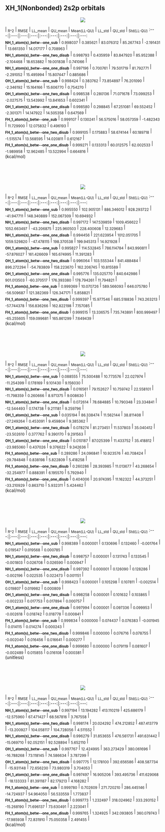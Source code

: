 ## XH_1(Nonbonded) 2s2p orbitals

<p align="center"><img src=/Data/normPlots/Nonbonded/XH_1/plots/XH_1_K.png /></p>

  | <sub>R^2</sub> | <sub>RMSE</sub> | <sub>LL_mean</sub> | <sub>QU_mean</sub> | <sub>Mean(LL-QU)</sub> | <sub>LL_std</sub> | <sub>QU_std</sub> | <sub>Std(LL-QU)</sub>
:---:|:---:|:---:|:---:|:---:|:---:|:---:|:---:|:---:  
<b><sub>NH_1_atom(s)_betw--one_sub</sub></b> | <sub>0.998037</sub> | <sub>0.385621</sub> | <sub>83.076312</sub> | <sub>85.267743</sub> | <sub>-2.191431</sub> | <sub>13.661350</sub> | <sub>14.017177</sub> | <sub>0.708963</sub> |   
<b><sub>NH_1_atom(s)_betw--one_two_disub</sub></b> | <sub>0.998793</sub> | <sub>0.435959</sub> | <sub>83.847920</sub> | <sub>85.952388</sub> | <sub>-2.104468</sub> | <sub>18.653882</sub> | <sub>19.001838</sub> | <sub>0.741066</sub> |   
<b><sub>NH_1_atom(s)_betw--one_one_disub</sub></b> | <sub>0.997196</sub> | <sub>0.700761</sub> | <sub>79.501719</sub> | <sub>81.792771</sub> | <sub>-2.291052</sub> | <sub>15.495994</sub> | <sub>15.807447</sub> | <sub>0.885686</sub> |   
<b><sub>OH_1_atom(s)_betw--one_sub</sub></b> | <sub>0.998424</sub> | <sub>0.383762</sub> | <sub>73.854897</sub> | <sub>76.201090</sub> | <sub>-2.346192</sub> | <sub>15.164166</sub> | <sub>15.606770</sub> | <sub>0.754270</sub> |   
<b><sub>OH_1_atom(s)_betw--one_two_disub</sub></b> | <sub>0.998538</sub> | <sub>0.280136</sub> | <sub>71.071678</sub> | <sub>73.099253</sub> | <sub>-2.027575</sub> | <sub>13.543992</sub> | <sub>13.841653</sub> | <sub>0.602341</sub> |   
<b><sub>OH_1_atom(s)_betw--one_one_disub</sub></b> | <sub>0.998580</sub> | <sub>0.298845</sub> | <sub>67.251081</sub> | <sub>69.552452</sub> | <sub>-2.301371</sub> | <sub>14.147922</sub> | <sub>14.505358</sub> | <sub>0.647569</sub> |   
<b><sub>FH_1_atom(s)_betw--one_sub</sub></b> | <sub>0.999107</sub> | <sub>0.130241</sub> | <sub>56.575016</sub> | <sub>58.057359</sub> | <sub>-1.482343</sub> | <sub>11.729900</sub> | <sub>12.075832</sub> | <sub>0.496193</sub> |   
<b><sub>FH_1_atom(s)_betw--one_two_disub</sub></b> | <sub>0.999105</sub> | <sub>0.175883</sub> | <sub>58.674144</sub> | <sub>60.189718</sub> | <sub>-1.515574</sub> | <sub>13.568595</sub> | <sub>14.020811</sub> | <sub>0.612167</sub> |   
<b><sub>FH_1_atom(s)_betw--one_one_disub</sub></b> | <sub>0.999271</sub> | <sub>0.133313</sub> | <sub>60.012575</sub> | <sub>62.002533</sub> | <sub>-1.989958</sub> | <sub>12.962485</sub> | <sub>13.522994</sub> | <sub>0.664816</sub> |   
(kcal/mol)<br><br><br><br><br>


<p align="center"><img src=/Data/normPlots/Nonbonded/XH_1/plots/XH_1_H1nuc.png /></p>

  | <sub>R^2</sub> | <sub>RMSE</sub> | <sub>LL_mean</sub> | <sub>QU_mean</sub> | <sub>Mean(LL-QU)</sub> | <sub>LL_std</sub> | <sub>QU_std</sub> | <sub>Std(LL-QU)</sub>
:---:|:---:|:---:|:---:|:---:|:---:|:---:|:---:|:---:  
<b><sub>NH_1_atom(s)_betw--one_sub</sub></b> | <sub>0.995550</sub> | <sub>102.905131</sub> | <sub>886.346012</sub> | <sub>928.293722</sub> | <sub>-41.947711</sub> | <sub>148.340889</sub> | <sub>152.067309</sub> | <sub>10.694932</sub> |   
<b><sub>NH_1_atom(s)_betw--one_two_disub</sub></b> | <sub>0.997172</sub> | <sub>147.539859</sub> | <sub>1009.456622</sub> | <sub>1052.663497</sub> | <sub>-43.206875</sub> | <sub>225.960503</sub> | <sub>228.400608</sub> | <sub>12.329683</sub> |   
<b><sub>NH_1_atom(s)_betw--one_one_disub</sub></b> | <sub>0.994456</sub> | <sub>221.623954</sub> | <sub>1012.051705</sub> | <sub>1059.529820</sub> | <sub>-47.478115</sub> | <sub>198.370538</sub> | <sub>199.945313</sub> | <sub>14.921928</sub> |   
<b><sub>OH_1_atom(s)_betw--one_sub</sub></b> | <sub>0.995827</sub> | <sub>114.532845</sub> | <sub>786.114784</sub> | <sub>843.990811</sub> | <sub>-57.876027</sub> | <sub>161.426609</sub> | <sub>165.674995</sub> | <sub>11.391283</sub> |   
<b><sub>OH_1_atom(s)_betw--one_two_disub</sub></b> | <sub>0.996064</sub> | <sub>103.555344</sub> | <sub>841.488484</sub> | <sub>896.272294</sub> | <sub>-54.783809</sub> | <sub>158.223670</sub> | <sub>162.206745</sub> | <sub>10.815589</sub> |   
<b><sub>OH_1_atom(s)_betw--one_one_disub</sub></b> | <sub>0.995776</sub> | <sub>135.025770</sub> | <sub>840.642986</sub> | <sub>901.013503</sub> | <sub>-60.370517</sub> | <sub>176.393380</sub> | <sub>178.794261</sub> | <sub>11.794821</sub> |   
<b><sub>FH_1_atom(s)_betw--one_sub</sub></b> | <sub>0.999369</sub> | <sub>10.070726</sub> | <sub>589.566093</sub> | <sub>646.075780</sub> | <sub>-56.509687</sub> | <sub>121.382369</sub> | <sub>126.347171</sub> | <sub>5.858821</sub> |   
<b><sub>FH_1_atom(s)_betw--one_two_disub</sub></b> | <sub>0.999397</sub> | <sub>15.977546</sub> | <sub>685.518836</sub> | <sub>743.263213</sub> | <sub>-57.744378</sub> | <sub>156.836266</sub> | <sub>162.822198</sub> | <sub>7.157085</sub> |   
<b><sub>FH_1_atom(s)_betw--one_one_disub</sub></b> | <sub>0.999515</sub> | <sub>13.336575</sub> | <sub>735.743891</sub> | <sub>800.999497</sub> | <sub>-65.255605</sub> | <sub>159.099681</sub> | <sub>165.861299</sub> | <sub>7.649439</sub> |   
(kcal/mol)<br><br><br><br><br>


<p align="center"><img src=/Data/normPlots/Nonbonded/XH_1/plots/XH_1_KE.png /></p>

  | <sub>R^2</sub> | <sub>RMSE</sub> | <sub>LL_mean</sub> | <sub>QU_mean</sub> | <sub>Mean(LL-QU)</sub> | <sub>LL_std</sub> | <sub>QU_std</sub> | <sub>Std(LL-QU)</sub>
:---:|:---:|:---:|:---:|:---:|:---:|:---:|:---:|:---:  
<b><sub>NH_1_atom(s)_betw--one_sub</sub></b> | <sub>0.088555</sub> | <sub>75.500488</sub> | <sub>10.773576</sub> | <sub>22.027974</sub> | <sub>-11.254399</sub> | <sub>0.178169</sub> | <sub>9.101430</sub> | <sub>9.156030</sub> |   
<b><sub>NH_1_atom(s)_betw--one_two_disub</sub></b> | <sub>0.016561</sub> | <sub>79.152627</sub> | <sub>10.759742</sub> | <sub>22.558101</sub> | <sub>-11.798359</sub> | <sub>0.260666</sub> | <sub>8.971375</sub> | <sub>9.008630</sub> |   
<b><sub>NH_1_atom(s)_betw--one_one_disub</sub></b> | <sub>0.072614</sub> | <sub>78.684885</sub> | <sub>10.790348</sub> | <sub>23.334841</sub> | <sub>-12.544493</sub> | <sub>0.174738</sub> | <sub>9.211181</sub> | <sub>9.259796</sub> |   
<b><sub>OH_1_atom(s)_betw--one_sub</sub></b> | <sub>0.035194</sub> | <sub>86.338474</sub> | <sub>11.562144</sub> | <sub>38.811408</sub> | <sub>-27.249264</sub> | <sub>0.453091</sub> | <sub>9.459804</sub> | <sub>9.385362</sub> |   
<b><sub>OH_1_atom(s)_betw--one_two_disub</sub></b> | <sub>0.078274</sub> | <sub>81.273451</sub> | <sub>11.537803</sub> | <sub>35.040412</sub> | <sub>-23.502610</sub> | <sub>0.377762</sub> | <sub>9.390170</sub> | <sub>9.291563</sub> |   
<b><sub>OH_1_atom(s)_betw--one_one_disub</sub></b> | <sub>0.010187</sub> | <sub>87.025399</sub> | <sub>11.433752</sub> | <sub>35.418812</sub> | <sub>-23.985060</sub> | <sub>0.437026</sub> | <sub>9.376622</sub> | <sub>9.342636</sub> |   
<b><sub>FH_1_atom(s)_betw--one_sub</sub></b> | <sub>0.289286</sub> | <sub>24.096841</sub> | <sub>10.923576</sub> | <sub>40.708424</sub> | <sub>-29.784848</sub> | <sub>0.838198</sub> | <sub>5.822809</sub> | <sub>5.418258</sub> |   
<b><sub>FH_1_atom(s)_betw--one_two_disub</sub></b> | <sub>0.260286</sub> | <sub>28.393985</sub> | <sub>11.013677</sub> | <sub>43.268654</sub> | <sub>-32.254977</sub> | <sub>0.888391</sub> | <sub>6.195570</sub> | <sub>5.792940</sub> |   
<b><sub>FH_1_atom(s)_betw--one_one_disub</sub></b> | <sub>0.404006</sub> | <sub>20.974395</sub> | <sub>11.162322</sub> | <sub>44.373251</sub> | <sub>-33.210929</sub> | <sub>0.863710</sub> | <sub>5.932311</sub> | <sub>5.424462</sub> |   
(kcal/mol)<br><br><br><br><br>


<p align="center"><img src=/Data/normPlots/Nonbonded/XH_1/plots/XH_1_S.png /></p>

  | <sub>R^2</sub> | <sub>RMSE</sub> | <sub>LL_mean</sub> | <sub>QU_mean</sub> | <sub>Mean(LL-QU)</sub> | <sub>LL_std</sub> | <sub>QU_std</sub> | <sub>Std(LL-QU)</sub>
:---:|:---:|:---:|:---:|:---:|:---:|:---:|:---:|:---:  
<b><sub>NH_1_atom(s)_betw--one_sub</sub></b> | <sub>0.998389</sub> | <sub>0.000001</sub> | <sub>0.130696</sub> | <sub>0.132460</sub> | <sub>-0.001764</sub> | <sub>0.019547</sub> | <sub>0.019568</sub> | <sub>0.000785</sub> |   
<b><sub>NH_1_atom(s)_betw--one_two_disub</sub></b> | <sub>0.998757</sub> | <sub>0.000001</sub> | <sub>0.131743</sub> | <sub>0.133545</sub> | <sub>-0.001803</sub> | <sub>0.026708</sub> | <sub>0.026590</sub> | <sub>0.000947</sub> |   
<b><sub>NH_1_atom(s)_betw--one_one_disub</sub></b> | <sub>0.997392</sub> | <sub>0.000001</sub> | <sub>0.126090</sub> | <sub>0.128286</sub> | <sub>-0.002196</sub> | <sub>0.022535</sub> | <sub>0.022473</sub> | <sub>0.001151</sub> |   
<b><sub>OH_1_atom(s)_betw--one_sub</sub></b> | <sub>0.998423</sub> | <sub>0.000001</sub> | <sub>0.105298</sub> | <sub>0.107811</sub> | <sub>-0.002514</sub> | <sub>0.019807</sub> | <sub>0.019982</sub> | <sub>0.000809</sub> |   
<b><sub>OH_1_atom(s)_betw--one_two_disub</sub></b> | <sub>0.998258</sub> | <sub>0.000001</sub> | <sub>0.101632</sub> | <sub>0.103865</sub> | <sub>-0.002233</sub> | <sub>0.017753</sub> | <sub>0.017894</sub> | <sub>0.000757</sub> |   
<b><sub>OH_1_atom(s)_betw--one_one_disub</sub></b> | <sub>0.997994</sub> | <sub>0.000001</sub> | <sub>0.097336</sub> | <sub>0.099953</sub> | <sub>-0.002618</sub> | <sub>0.018742</sub> | <sub>0.018778</sub> | <sub>0.000841</sub> |   
<b><sub>FH_1_atom(s)_betw--one_sub</sub></b> | <sub>0.999834</sub> | <sub>0.000000</sub> | <sub>0.074437</sub> | <sub>0.076383</sub> | <sub>-0.001945</sub> | <sub>0.014115</sub> | <sub>0.014274</sub> | <sub>0.000243</sub> |   
<b><sub>FH_1_atom(s)_betw--one_two_disub</sub></b> | <sub>0.999846</sub> | <sub>0.000000</sub> | <sub>0.076716</sub> | <sub>0.078755</sub> | <sub>-0.002040</sub> | <sub>0.016456</sub> | <sub>0.016641</sub> | <sub>0.000277</sub> |   
<b><sub>FH_1_atom(s)_betw--one_one_disub</sub></b> | <sub>0.999680</sub> | <sub>0.000000</sub> | <sub>0.079119</sub> | <sub>0.081607</sub> | <sub>-0.002489</sub> | <sub>0.015855</sub> | <sub>0.016108</sub> | <sub>0.000381</sub> |   
(unitless)<br><br><br><br><br>


<p align="center"><img src=/Data/normPlots/Nonbonded/XH_1/plots/XH_1_J.png /></p>

  | <sub>R^2</sub> | <sub>RMSE</sub> | <sub>LL_mean</sub> | <sub>QU_mean</sub> | <sub>Mean(LL-QU)</sub> | <sub>LL_std</sub> | <sub>QU_std</sub> | <sub>Std(LL-QU)</sub>
:---:|:---:|:---:|:---:|:---:|:---:|:---:|:---:|:---:  
<b><sub>NH_1_atom(s)_betw--one_sub</sub></b> | <sub>0.997194</sub> | <sub>13.194282</sub> | <sub>413.110219</sub> | <sub>425.686179</sub> | <sub>-12.575960</sub> | <sub>67.471427</sub> | <sub>68.567816</sub> | <sub>3.767558</sub> |   
<b><sub>NH_1_atom(s)_betw--one_two_disub</sub></b> | <sub>0.998174</sub> | <sub>20.024292</sub> | <sub>474.212852</sub> | <sub>487.413779</sub> | <sub>-13.200927</sub> | <sub>104.058117</sub> | <sub>104.728056</sub> | <sub>4.511552</sub> |   
<b><sub>NH_1_atom(s)_betw--one_one_disub</sub></b> | <sub>0.996279</sub> | <sub>31.853655</sub> | <sub>476.561731</sub> | <sub>491.631442</sub> | <sub>-15.069710</sub> | <sub>92.052151</sub> | <sub>92.528894</sub> | <sub>5.652110</sub> |   
<b><sub>OH_1_atom(s)_betw--one_sub</sub></b> | <sub>0.997767</sub> | <sub>12.424995</sub> | <sub>363.273429</sub> | <sub>380.061696</sub> | <sub>-16.788268</sub> | <sub>73.118145</sub> | <sub>74.586634</sub> | <sub>3.787299</sub> |   
<b><sub>OH_1_atom(s)_betw--one_two_disub</sub></b> | <sub>0.997775</sub> | <sub>12.178100</sub> | <sub>392.656586</sub> | <sub>408.587734</sub> | <sub>-15.931148</sub> | <sub>72.656230</sub> | <sub>73.980319</sub> | <sub>3.704053</sub> |   
<b><sub>OH_1_atom(s)_betw--one_one_disub</sub></b> | <sub>0.997497</sub> | <sub>16.905206</sub> | <sub>393.495736</sub> | <sub>411.629068</sub> | <sub>-18.133333</sub> | <sub>81.391187</sub> | <sub>82.179213</sub> | <sub>4.168282</sub> |   
<b><sub>FH_1_atom(s)_betw--one_sub</sub></b> | <sub>0.999780</sub> | <sub>0.702609</sub> | <sub>271.720210</sub> | <sub>286.445146</sub> | <sub>-14.724937</sub> | <sub>54.964050</sub> | <sub>56.533559</sub> | <sub>1.773837</sub> |   
<b><sub>FH_1_atom(s)_betw--one_two_disub</sub></b> | <sub>0.999773</sub> | <sub>1.232497</sub> | <sub>318.024962</sub> | <sub>333.293152</sub> | <sub>-15.268190</sub> | <sub>71.696137</sub> | <sub>73.630491</sub> | <sub>2.223041</sub> |   
<b><sub>FH_1_atom(s)_betw--one_one_disub</sub></b> | <sub>0.999765</sub> | <sub>1.324925</sub> | <sub>342.093805</sub> | <sub>360.079743</sub> | <sub>-17.985938</sub> | <sub>72.831910</sub> | <sub>75.050358</sub> | <sub>2.491455</sub> |   
(kcal/mol)<br><br><br><br><br>


